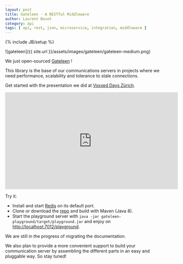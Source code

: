 ```yaml
---
layout: post
title: Gateleen - A RESTful Middleware
author: Laurent Bovet
category: api
tags: [ api, rest, json, microservice, integration, middleware ]
---
```

{% include JB/setup %}

![gateleen]({{ site.url }}/assets/images/gateleen/gateleen-medium.png)

We just open-sourced [Gateleen](https://github.com/swisspush/gateleen) !

This library is the base of our communications servers in projects where we need performance, scalability and tolerance to stale connections.

Get started with the presentation we did at [Voxxed Days Zürich](https://voxxeddays.com/zurich/).

<iframe width="560" height="315" src="https://www.youtube.com/embed/Hn4u_nk7he8" frameborder="0" allowfullscreen></iframe>

Try it:

- Install and start [Redis](http://redis.io) on its default port.
- Clone or download the [repo](https://github.com/swisspush/gateleen) and build with Maven (Java 8).
- Start the playground server with `java -jar gateleen-playground/target/playground.jar` and enjoy on [http://localhost:7012/playground](http://localhost:7012/playground).

We are still in the progress of migrating the documentation. 

We also plan to provide a more convenient support to build your communication server by assembling the different parts in an easy and pluggable way. So stay tuned!

